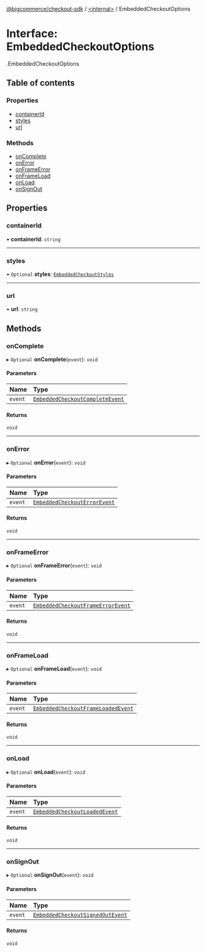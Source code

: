[@bigcommerce/checkout-sdk](../README.md) / [<internal\>](../modules/internal_.md) / EmbeddedCheckoutOptions

# Interface: EmbeddedCheckoutOptions

[<internal>](../modules/internal_.md).EmbeddedCheckoutOptions

## Table of contents

### Properties

- [containerId](internal_.EmbeddedCheckoutOptions.md#containerid)
- [styles](internal_.EmbeddedCheckoutOptions.md#styles)
- [url](internal_.EmbeddedCheckoutOptions.md#url)

### Methods

- [onComplete](internal_.EmbeddedCheckoutOptions.md#oncomplete)
- [onError](internal_.EmbeddedCheckoutOptions.md#onerror)
- [onFrameError](internal_.EmbeddedCheckoutOptions.md#onframeerror)
- [onFrameLoad](internal_.EmbeddedCheckoutOptions.md#onframeload)
- [onLoad](internal_.EmbeddedCheckoutOptions.md#onload)
- [onSignOut](internal_.EmbeddedCheckoutOptions.md#onsignout)

## Properties

### containerId

• **containerId**: `string`

___

### styles

• `Optional` **styles**: [`EmbeddedCheckoutStyles`](internal_.EmbeddedCheckoutStyles.md)

___

### url

• **url**: `string`

## Methods

### onComplete

▸ `Optional` **onComplete**(`event`): `void`

#### Parameters

| Name | Type |
| :------ | :------ |
| `event` | [`EmbeddedCheckoutCompleteEvent`](internal_.EmbeddedCheckoutCompleteEvent.md) |

#### Returns

`void`

___

### onError

▸ `Optional` **onError**(`event`): `void`

#### Parameters

| Name | Type |
| :------ | :------ |
| `event` | [`EmbeddedCheckoutErrorEvent`](internal_.EmbeddedCheckoutErrorEvent.md) |

#### Returns

`void`

___

### onFrameError

▸ `Optional` **onFrameError**(`event`): `void`

#### Parameters

| Name | Type |
| :------ | :------ |
| `event` | [`EmbeddedCheckoutFrameErrorEvent`](internal_.EmbeddedCheckoutFrameErrorEvent.md) |

#### Returns

`void`

___

### onFrameLoad

▸ `Optional` **onFrameLoad**(`event`): `void`

#### Parameters

| Name | Type |
| :------ | :------ |
| `event` | [`EmbeddedCheckoutFrameLoadedEvent`](internal_.EmbeddedCheckoutFrameLoadedEvent.md) |

#### Returns

`void`

___

### onLoad

▸ `Optional` **onLoad**(`event`): `void`

#### Parameters

| Name | Type |
| :------ | :------ |
| `event` | [`EmbeddedCheckoutLoadedEvent`](internal_.EmbeddedCheckoutLoadedEvent.md) |

#### Returns

`void`

___

### onSignOut

▸ `Optional` **onSignOut**(`event`): `void`

#### Parameters

| Name | Type |
| :------ | :------ |
| `event` | [`EmbeddedCheckoutSignedOutEvent`](internal_.EmbeddedCheckoutSignedOutEvent.md) |

#### Returns

`void`

